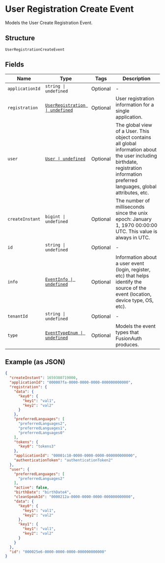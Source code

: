 
# User Registration Create Event

Models the User Create Registration Event.

## Structure

`UserRegistrationCreateEvent`

## Fields

| Name | Type | Tags | Description |
|  --- | --- | --- | --- |
| `applicationId` | `string \| undefined` | Optional | - |
| `registration` | [`UserRegistration \| undefined`](../../doc/models/user-registration.md) | Optional | User registration information for a single application. |
| `user` | [`User \| undefined`](../../doc/models/user.md) | Optional | The global view of a User. This object contains all global information about the user including birthdate, registration information  preferred languages, global attributes, etc. |
| `createInstant` | `bigint \| undefined` | Optional | The number of milliseconds since the unix epoch: January 1, 1970 00:00:00 UTC. This value is always in UTC. |
| `id` | `string \| undefined` | Optional | - |
| `info` | [`EventInfo \| undefined`](../../doc/models/event-info.md) | Optional | Information about a user event (login, register, etc) that helps identify the source of the event (location, device type, OS, etc). |
| `tenantId` | `string \| undefined` | Optional | - |
| `type` | [`EventTypeEnum \| undefined`](../../doc/models/event-type-enum.md) | Optional | Models the event types that FusionAuth produces. |

## Example (as JSON)

```json
{
  "createInstant": 1659380719000,
  "applicationId": "000007fa-0000-0000-0000-000000000000",
  "registration": {
    "data": {
      "key0": {
        "key1": "val1",
        "key2": "val2"
      }
    },
    "preferredLanguages": [
      "preferredLanguages2",
      "preferredLanguages1",
      "preferredLanguages0"
    ],
    "tokens": {
      "key0": "tokens3"
    },
    "applicationId": "00001c10-0000-0000-0000-000000000000",
    "authenticationToken": "authenticationToken2"
  },
  "user": {
    "preferredLanguages": [
      "preferredLanguages2"
    ],
    "active": false,
    "birthDate": "birthDate4",
    "cleanSpeakId": "0000212a-0000-0000-0000-000000000000",
    "data": {
      "key0": {
        "key1": "val1",
        "key2": "val2"
      },
      "key1": {
        "key1": "val1",
        "key2": "val2"
      }
    }
  },
  "id": "000025e6-0000-0000-0000-000000000000"
}
```

